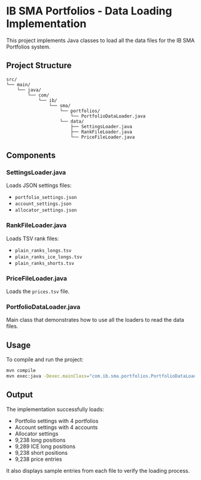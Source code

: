 # IB SMA Portfolios - Data Loading Implementation

This project implements Java classes to load all the data files for the IB SMA Portfolios system.

## Project Structure

```
src/
└── main/
    └── java/
        └── com/
            └── ib/
                └── sma/
                    └── portfolios/
                        └── PortfolioDataLoader.java
                    └── data/
                        ├── SettingsLoader.java
                        ├── RankFileLoader.java
                        └── PriceFileLoader.java
```

## Components

### SettingsLoader.java
Loads JSON settings files:
- `portfolio_settings.json`
- `account_settings.json`
- `allocator_settings.json`

### RankFileLoader.java
Loads TSV rank files:
- `plain_ranks_longs.tsv`
- `plain_ranks_ice_longs.tsv`
- `plain_ranks_shorts.tsv`

### PriceFileLoader.java
Loads the `prices.tsv` file.

### PortfolioDataLoader.java
Main class that demonstrates how to use all the loaders to read the data files.

## Usage

To compile and run the project:

```bash
mvn compile
mvn exec:java -Dexec.mainClass="com.ib.sma.portfolios.PortfolioDataLoader"
```

## Output

The implementation successfully loads:
- Portfolio settings with 4 portfolios
- Account settings with 4 accounts
- Allocator settings
- 9,238 long positions
- 9,289 ICE long positions
- 9,238 short positions
- 9,238 price entries

It also displays sample entries from each file to verify the loading process.